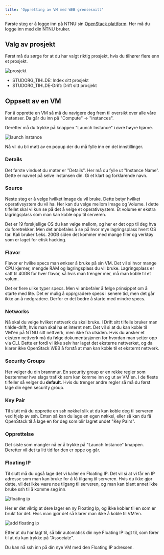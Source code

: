 ```yaml
---
title: 'Oppretting av VM med WEB grensesnitt'
---
```


Første steg er å logge inn på NTNU sin [OpenStack plattform](https://stack.it.ntnu.no). Her må du logge inn med din NTNU bruker.

## Valg av prosjekt
Først må du sørge for at du har valgt riktig prosjekt, hvis du tilhører flere enn et prosjekt.

![prosjekt](https://tihldestorage.blob.core.windows.net/codex/project.png)

* STUDORG_TIHLDE: Index sitt prosjekt
* STUDORG_TIHLDE-Drift: Drift sitt prosjekt

## Oppsett av en VM
For å opprette en VM så må du navigere deg frem til oversikt over alle våre instanser. Da går du inn på "Compute" -> "Instances".

Deretter må du trykke på knappen "Launch Instance" i øvre høyre hjørne.

![launch instance](https://tihldestorage.blob.core.windows.net/codex/launch_instance.png)

Nå vil du bli møtt av en popup der du må fylle inn en del innstillinger.

### Details
Det første vinduet du møter er "Details". Her må du fylle ut "Instance Name". Dette er navnet på selve instansen din. Gi et klart og forklarende navn.

### Source
Neste steg er å velge hvilket Image du vil bruke. Dette betyr hvilket operativsystem du vil ha. Her kan du velge mellom Image og Volume. I dette tilfellet skal vi kun se på det å velge et operativsystem. Et volume er ekstra lagringsplass som man kan koble opp til serveren.

Det er 19 forskjellige OS du kan velge mellom, og her er det opp til deg hva du foretrekker. Men det anbefales å se på hvor mye lagringsplass hvert OS tar. Kali bruker f.eks. 20GB siden det kommer med mange filer og verktøy som er laget for etisk hacking.

### Flavor
Flavor er hvilke specs man ønkser å bruke på sin VM. Det vil si hvor mange CPU kjerner, mengde RAM og lagringsplass du vil bruke. Lagringsplass er satt til 40GB for hver flavor, så hvis man trenger mer, må man koble til et volum.

Det er flere ulike typer specs. Men vi anbefaler å følge prinsippet om å starte med lite. Det er mulig å opprgradere specs i senere tid, men det går ikke an å nedgradere. Derfor er det bedre å starte med mindre specs.

### Networks
Nå skal du velge hvilket nettverk du skal bruke. I Drift sitt tilfelle bruker man tihlde-drift, hvis man skal ha et internt nett. Det vil si at du kan koble til VM'en på NTNU sitt nettverk, men ikke fra utsiden. Hvis du ønsker et ekstern nettverk må du følge dokumentasjonen for hvordan man setter opp via CLI. Dette er fordi vi ikke selv har laget det eksterne nettverket, og da klarer ikke OpenStack WEB å forstå at man kan koble til et eksternt nettverk.

### Security Groups
Her velger du din brannmur. En security group er en rekke regler som bestemmer hva slags trafikk som kan komme inn og ut av VM'en. I de fleste tilfeller så velger du **default**. Hvis du trenger andre regler så må du først lage din egen security group.

### Key Pair
Til slutt må du opprette en ssh nøkkel slik at du kan koble deg til serveren ved hjelp av ssh. Enten så kan du lage en egen nøkkel, eller så kan du få OpenStack til å lage en for deg som blir lagret undet "Key Pairs".

### Opprettelse
Det siste som mangler nå er å trykke på "Launch Instance" knappen. Deretter vil det ta litt tid før den er oppe og går.

### Floating IP
Til slutt må du også lage det vi kaller en Floating IP. Det vil si at vi får en IP adresse som man kan bruke for å få tilgang til serveren. Hvis du ikke gjør dette, vil det ikke være noe tilgang til serveren, og man kan blant annet ikke bruke ssh til å komme seg inn.

![floating ip](https://tihldestorage.blob.core.windows.net/codex/floating-ip.png)

Her er det viktig at dere lager en ny Floating Ip, og ikke kobler til en som er brukt før det. Hvis man gjør det så klarer man ikke å koble til VM'en.

![add floating ip](https://tihldestorage.blob.core.windows.net/codex/add.png)

Etter at du har lagt til, så blir automatisk din nye Floating IP lagt til, som fører til at du kan trykke på "Associate".

Du kan nå ssh inn på din nye VM med den Floating IP adressen.
